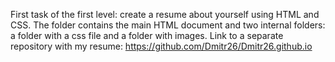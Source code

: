 First task of the first level: create a resume about yourself using HTML and CSS.
The folder contains the main HTML document and two internal folders: a folder with a css file and a folder with images.
Link to a separate repository with my resume: https://github.com/Dmitr26/Dmitr26.github.io